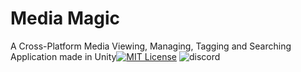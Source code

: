 # Media Magic 
A Cross-Platform Media Viewing, Managing, Tagging and Searching Application made in Unity[![MIT License](https://img.shields.io/badge/License-MIT-green.svg)](https://choosealicense.com/licenses/mit/) ![discord](https://img.shields.io/discord/1011521934409879614?color=green&label=discord&logo=discord)
